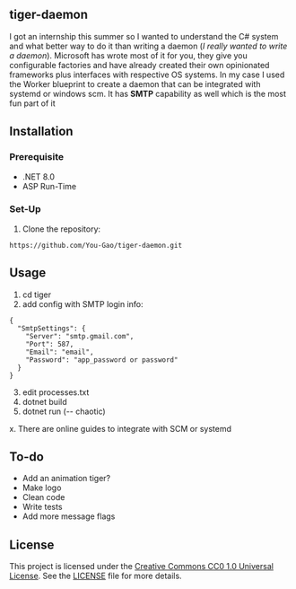 ## tiger-daemon

I got an internship this summer so I wanted to understand the C# system and what better way to do it than writing a daemon (*I really wanted to write a daemon*). Microsoft has wrote most of it for you, they give you configurable factories and have already created their own opinionated frameworks plus interfaces with respective OS systems. In my case I used the Worker blueprint to create a daemon that can be integrated with systemd or windows scm. It has **SMTP** capability as well which is the most fun part of it 

## Installation

### Prerequisite

- .NET 8.0
- ASP Run-Time

### Set-Up

1. Clone the repository:
```
https://github.com/You-Gao/tiger-daemon.git
```

## Usage
1. cd tiger 
2. add config with SMTP login info:
   
```
{
  "SmtpSettings": {
    "Server": "smtp.gmail.com",
    "Port": 587,
    "Email": "email",
    "Password": "app_password or password"
  }
}

```

3. edit processes.txt
4. dotnet build
5. dotnet run (-- chaotic)

x. There are online guides to integrate with SCM or systemd

## To-do
* Add an animation tiger?
* Make logo
* Clean code
* Write tests
* Add more message flags

## License
This project is licensed under the [Creative Commons CC0 1.0 Universal License](https://creativecommons.org/publicdomain/zero/1.0/). See the [LICENSE](LICENSE) file for more details.


